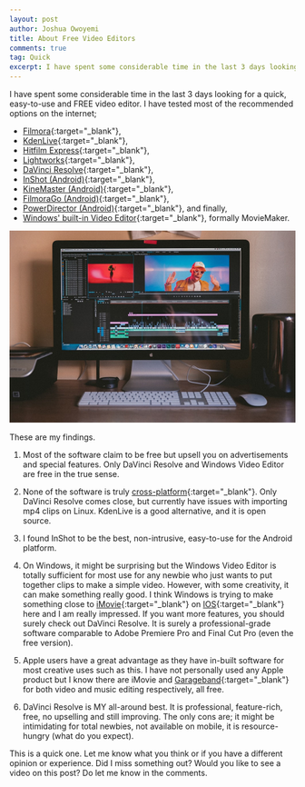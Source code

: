 ```yaml
---
layout: post
author: Joshua Owoyemi
title: About Free Video Editors
comments: true
tag: Quick
excerpt: I have spent some considerable time in the last 3 days looking for a quick, easy-to-use and FREE video editor. I have tested most of the recommended options on the internet. These are my findings.
---
```


I have spent some considerable time in the last 3 days looking for a quick, easy-to-use and FREE video editor. I have tested most of the recommended options on the internet;

- [Filmora](https://filmora.wondershare.com/){:target="_blank"},
- [KdenLive](https://kdenlive.org/en/){:target="_blank"},
- [Hitfilm Express](https://fxhome.com/hitfilm-express){:target="_blank"},
- [Lightworks](https://www.lwks.com/){:target="_blank"},
- [DaVinci Resolve](https://www.blackmagicdesign.com/products/davinciresolve/){:target="_blank"},
- [InShot (Android)](https://play.google.com/store/apps/details?id=com.camerasideas.instashot&hl=en){:target="_blank"},
- [KineMaster (Android)](https://play.google.com/store/apps/details?id=com.nexstreaming.app.kinemasterfree&hl=en){:target="_blank"},
- [FilmoraGo (Android)](https://play.google.com/store/apps/details?id=com.wondershare.filmorago&hl=en){:target="_blank"},
- [PowerDirector (Android)](https://play.google.com/store/apps/details?id=com.cyberlink.powerdirector.DRA140225_01&hl=en){:target="_blank"}, and finally,
- [Windows' built-in Video Editor](https://www.microsoft.com/en-us/windows/photo-movie-editor){:target="_blank"}, formally MovieMaker.

![banner](/media/video_editor_banner.jpeg)

These are my findings.

1. Most of the software claim to be free but upsell you on advertisements and special features. Only DaVinci Resolve and Windows Video Editor are free in the true sense.

2. None of the software is truly [cross-platform](https://www.techopedia.com/definition/17056/cross-platform){:target="_blank"}. Only DaVinci Resolve comes close, but currently have issues with importing mp4 clips on Linux. KdenLive is a good alternative, and it is open source.

3. I found InShot to be the best, non-intrusive, easy-to-use for the Android platform.

4. On Windows, it might be surprising but the Windows Video Editor is totally sufficient for most use for any newbie who just wants to put together clips to make a simple video. However, with some creativity, it can make something really good. I think Windows is trying to make something close to [iMovie](https://www.apple.com/imovie/){:target="_blank"} on [IOS](https://www.apple.com/ios/ios-13/){:target="_blank"} here and I am really impressed. If you want more features, you should surely check out DaVinci Resolve. It is surely a professional-grade software comparable to Adobe Premiere Pro and Final Cut Pro (even the free version).

5. Apple users have a great advantage as they have in-built software for most creative uses such as this. I have not personally used any Apple product but I know there are iMovie and [Garageband](https://www.apple.com/mac/garageband/){:target="_blank"} for both video and music editing respectively, all free.

6. DaVinci Resolve is MY all-around best. It is professional, feature-rich, free, no upselling and still improving. The only cons are; it might be intimidating for total newbies, not available on mobile, it is resource-hungry (what do you expect).

This is a quick one. Let me know what you think or if you have a different opinion or experience. Did I miss something out? Would you like to see a video on this post? Do let me know in the comments.



<!-- 6. On Windows, it might be surprising but the Windows Video Editor is totally sufficient for most use for any newbie who just wants to put together clips to make a simple video. However, with some creativity, it can make something really good. I think Windows is trying to make something close to iMovie on IOS here and I am really impressed. If you want more features, you should surely check out DaVinci Resolve. It is surely a professional-grade software comparable to Adobe Premiere Pro and Final Cut Pro (even the free version). -->